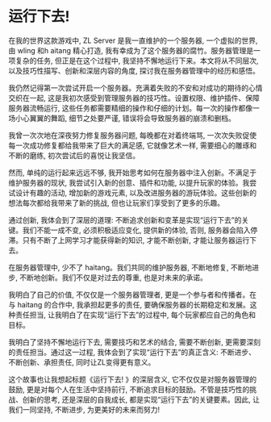 # 运行下去! 

在我的世界这款游戏中, ZL Server 是我一直维护的一个服务器, 一个虚拟的世界, 由 wling 和h aitang 精心打造, 我有幸成为了这个服务器的腐竹。服务器管理是一项复杂的任务, 但正是在这个过程中, 我坚持不懈地运行下来。本文将从不同层次, 以及技巧性描写、创新和深层内容的角度, 探讨我在服务器管理中的经历和感悟。

我仍然记得第一次尝试开启一个服务器。充满着失败的不安和对成功的期待的心情交织在一起, 这是我初次感受到管理服务器的技巧性。设置权限、维护插件、保障服务器流畅运行, 这些任务都需要精细的操作和仔细的计划。每一次的操作都像一场小心翼翼的舞蹈, 细节之处要严谨, 错误将会导致服务器的崩溃和删档。

我曾一次次地在深夜努力修复服务器问题, 每晚都在对着终端骂, 一次次失败促使每一次成功修复都给我带来了巨大的满足感, 它就像艺术一样, 需要细心的雕琢和不断的磨练, 初次尝试后的喜悦让我坚信。

然而, 单纯的运行起来远远不够, 我开始思考如何在服务器中注入创新。不满足于维护服务器的现状, 我尝试引入新的创意、插件和功能, 以提升玩家的体验。我尝试设计有趣的活动, 增加新的游戏元素, 以及改进服务器的游玩体验。这些创新的想法每次都给我带来了新的挑战, 但也让玩家们享受到了更多的乐趣。

通过创新, 我体会到了深层的道理: 不断追求创新和变革是实现“运行下去”的关键。我们不能一成不变, 必须积极适应变化, 提供新的体验, 否则, 服务器会陷入停滞。只有不断了上网学习才能获得新的知识, 才能不断创新, 才能让服务器运行下去。

在服务器管理中, 少不了 haitang。我们共同的维护服务器, 不断地修复, 不断地进步, 不断地创新。我们不仅是对过去的尊重, 也是对未来的承诺。

我明白了自己的价值, 不仅仅是一个服务器管理者, 更是一个参与者和传播者。在与 haitang 的合作中, 我承担起更多的责任, 要确保服务器的长期稳定和发展。这种责任担当, 让我明白了在实现“运行下去”的过程中, 每个玩家都应自己的角色和目标。

我明白了坚持不懈地运行下去, 需要技巧和艺术的结合, 需要不断创新, 更需要深刻的责任担当。通过这一过程, 我体会到了实现“运行下去”的真正含义: 不断进步、不断创新、承担责任, 同时让ZL变得更有意义。

这个故事也让我想起标题《运行下去! 》的深层含义, 它不仅仅是对服务器管理的鼓励, 更是对每个人在生活中坚持前行, 不断追求目标的鼓励。不管是技巧性的挑战、创新的思考, 还是深层的自我成长, 都是实现“运行下去”的关键要素。因此, 让我们一同坚持, 不断进步, 为更美好的未来而努力! 